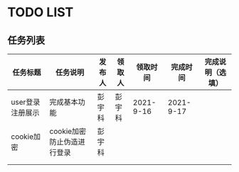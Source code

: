 # TODO LIST



## 任务列表



| 任务标题         | 任务说明                   | 发布人 | 领取人 | 领取时间  | 完成时间  | 完成说明（选填） |
| ---------------- | -------------------------- | ------ | ------ | --------- | --------- | ---------------- |
| user登录注册展示 | 完成基本功能               | 彭宇科 | 彭宇科 | 2021-9-16 | 2021-9-17 |                  |
| cookie加密       | cookie加密防止伪造进行登录 | 彭宇科 |        |           |           |                  |
|                  |                            |        |        |           |           |                  |
|                  |                            |        |        |           |           |                  |

